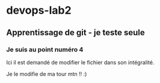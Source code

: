 # devops-lab2

## Apprentissage de git - je teste seule

### Je suis au point numéro 4

Ici il est demandé de modifier le fichier dans son intégralité.


Je le modifie de ma tour mtn !! :)
